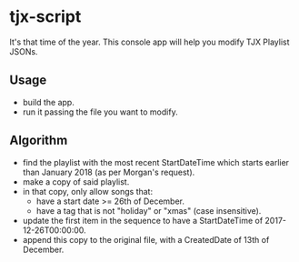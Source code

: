 # tjx-script
It's that time of the year. This console app will help you modify TJX Playlist JSONs.

## Usage
- build the app. 
- run it passing the file you want to modify.

## Algorithm
- find the playlist with the most recent StartDateTime which starts earlier than January 2018 (as per Morgan's request).
- make a copy of said playlist.
- in that copy, only allow songs that:
  - have a start date >= 26th of December.
  - have a tag that is not "holiday" or "xmas" (case insensitive).
- update the first item in the sequence to have a StartDateTime of 2017-12-26T00:00:00.
- append this copy to the original file, with a CreatedDate of 13th of December.

